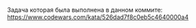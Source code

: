 Задача которая была выполнена в данном коммите: https://www.codewars.com/kata/526dad7f8c0eb5c4640000a4